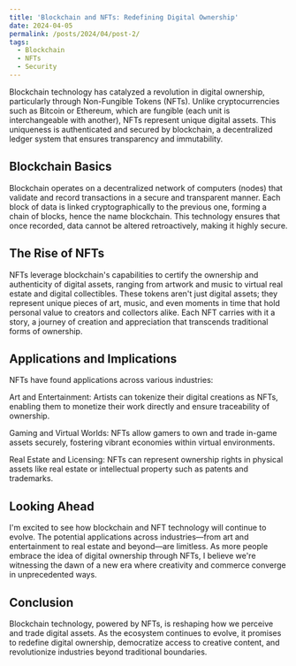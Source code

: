```yaml
---
title: 'Blockchain and NFTs: Redefining Digital Ownership'
date: 2024-04-05
permalink: /posts/2024/04/post-2/
tags:
  - Blockchain
  - NFTs
  - Security
---
```


Blockchain technology has catalyzed a revolution in digital ownership, particularly through Non-Fungible Tokens (NFTs). Unlike cryptocurrencies such as Bitcoin or Ethereum, which are fungible (each unit is interchangeable with another), NFTs represent unique digital assets. This uniqueness is authenticated and secured by blockchain, a decentralized ledger system that ensures transparency and immutability.

Blockchain Basics
-----
Blockchain operates on a decentralized network of computers (nodes) that validate and record transactions in a secure and transparent manner. Each block of data is linked cryptographically to the previous one, forming a chain of blocks, hence the name blockchain. This technology ensures that once recorded, data cannot be altered retroactively, making it highly secure.

The Rise of NFTs
-----
NFTs leverage blockchain's capabilities to certify the ownership and authenticity of digital assets, ranging from artwork and music to virtual real estate and digital collectibles. These tokens aren't just digital assets; they represent unique pieces of art, music, and even moments in time that hold personal value to creators and collectors alike. Each NFT carries with it a story, a journey of creation and appreciation that transcends traditional forms of ownership.

Applications and Implications
------
NFTs have found applications across various industries:

Art and Entertainment: Artists can tokenize their digital creations as NFTs, enabling them to monetize their work directly and ensure traceability of ownership.

Gaming and Virtual Worlds: NFTs allow gamers to own and trade in-game assets securely, fostering vibrant economies within virtual environments.

Real Estate and Licensing: NFTs can represent ownership rights in physical assets like real estate or intellectual property such as patents and trademarks.

Looking Ahead
-----
I'm excited to see how blockchain and NFT technology will continue to evolve. The potential applications across industries—from art and entertainment to real estate and beyond—are limitless. As more people embrace the idea of digital ownership through NFTs, I believe we're witnessing the dawn of a new era where creativity and commerce converge in unprecedented ways.

Conclusion
-----
Blockchain technology, powered by NFTs, is reshaping how we perceive and trade digital assets. As the ecosystem continues to evolve, it promises to redefine digital ownership, democratize access to creative content, and revolutionize industries beyond traditional boundaries.

